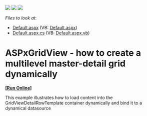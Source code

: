 <!-- default badges list -->
![](https://img.shields.io/endpoint?url=https://codecentral.devexpress.com/api/v1/VersionRange/128533603/10.1.6%2B)
[![](https://img.shields.io/badge/Open_in_DevExpress_Support_Center-FF7200?style=flat-square&logo=DevExpress&logoColor=white)](https://supportcenter.devexpress.com/ticket/details/E2546)
[![](https://img.shields.io/badge/📖_How_to_use_DevExpress_Examples-e9f6fc?style=flat-square)](https://docs.devexpress.com/GeneralInformation/403183)
<!-- default badges end -->
<!-- default file list -->
*Files to look at*:

* [Default.aspx](./CS/WebSite/Default.aspx) (VB: [Default.aspx](./VB/WebSite/Default.aspx))
* [Default.aspx.cs](./CS/WebSite/Default.aspx.cs) (VB: [Default.aspx.vb](./VB/WebSite/Default.aspx.vb))
<!-- default file list end -->
# ASPxGridView - how to create a multilevel master-detail grid dynamically
<!-- run online -->
**[[Run Online]](https://codecentral.devexpress.com/e2546/)**
<!-- run online end -->


<p>This example illustrates how to load content into the GridViewDetailRowTemplate container dynamically and bind it to a dynamical datasource</p>

<br/>


